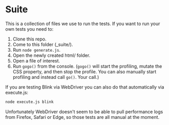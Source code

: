 # Suite

This is a collection of files we use to run the tests. If you want to run your own tests you need to:

1. Clone this repo.
1. Come to this folder (_suite/).
1. Run `node generate.js`.
1. Open the newly created html/ folder.
1. Open a file of interest.
1. Run `gogo()` from the console. (`gogo()` will start the profiling, mutate the CSS property, and then stop the profile. You can also manually start profiling and instead call `go()`. Your call.)

If you are testing Blink via WebDriver you can also do that automatically via execute.js:

```bash
node execute.js blink
```

Unfortunately WebDriver doesn't seem to be able to pull performance logs from Firefox, Safari or Edge, so those tests are all manual at the moment.
